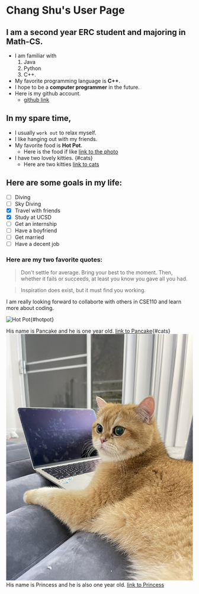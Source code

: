 # Chang Shu's User Page

## I am a second year ERC student and majoring in Math-CS.

- I am familiar with 
  1. Java
  2. Python
  3. C++.
- My favorite programming language is **C++**.
- I hope to be a **computer programmer** in the future.
- Here is my github account.
  - [github link](https://github.com/Cathyyyyy123)


## In my spare time,
- I usually ```work out``` to relax myself.
- I like hanging out with my friends.
- My favorite food is **Hot Pot**. 
  - Here is the food if like [link to the photo](#hotpot)
- I have two lovely kitties. {#cats}
  - Here are two kitties [link to cats](#cats)

## Here are some goals in my life:
- [ ] Diving
- [ ] Sky Diving
- [x] Travel with friends
- [x] Study at UCSD
- [ ] Get an internship
- [ ] Have a boyfriend
- [ ] Get married
- [ ] Have a decent job

### Here are my two favorite quotes:

> Don't settle for average. Bring your best to the moment. Then, whether it fails or succeeds, at least you know you gave all you had.

> Inspiration does exist, but it must find you working.


I am really looking forward to collaborte with others in CSE110 and learn more about coding.



![Hot Pot](https://asianinspirations.com.au/wp-content/uploads/2018/07/R01293_Mala-Hot-Pot.jpg){#hotpot}


His name is Pancake and he is one year old.
[link to Pancake](CSE110-lab1/IMG_2927.jpg){#cats}
![Pancake](CSE110-LAB1/../IMG_2927.jpg)
His name is Princess and he is also one year old.
[link to Princess](CSE110-lab1/IMG_2928.jpg)


























